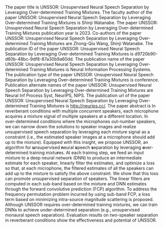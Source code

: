 The paper title is UNSSOR: Unsupervised Neural Speech Separation by Leveraging Over-determined Training Mixtures.
The faculty author of the paper UNSSOR: Unsupervised Neural Speech Separation by Leveraging Over-determined Training Mixtures is Shinji Watanabe.
The paper UNSSOR: Unsupervised Neural Speech Separation by Leveraging Over-determined Training Mixtures publication year is 2023.
Co-authors of the paper UNSSOR: Unsupervised Neural Speech Separation by Leveraging Over-determined Training Mixtures are Zhong-Qiu Wang, Shinji Watanabe.
The publication ID of the paper UNSSOR: Unsupervised Neural Speech Separation by Leveraging Over-determined Training Mixtures is d9720b90-d60b-48bc-9df8-87a30b9a60dd.
The publication name of the paper UNSSOR: Unsupervised Neural Speech Separation by Leveraging Over-determined Training Mixtures is Neural Information Processing Systems.
The publication type of the paper UNSSOR: Unsupervised Neural Speech Separation by Leveraging Over-determined Training Mixtures is conference.
Publication alternate names of the paper UNSSOR: Unsupervised Neural Speech Separation by Leveraging Over-determined Training Mixtures are Neural Inf Process Syst, NeurIPS, NIPS.
The publication url of the paper UNSSOR: Unsupervised Neural Speech Separation by Leveraging Over-determined Training Mixtures is http://neurips.cc/.
The paper abstract is In reverberant conditions with multiple concurrent speakers, each microphone acquires a mixture signal of multiple speakers at a different location. In over-determined conditions where the microphones out-number speakers, we can narrow down the solutions to speaker images and realize unsupervised speech separation by leveraging each mixture signal as a constraint (i.e., the estimated speaker images at a microphone should add up to the mixture). Equipped with this insight, we propose UNSSOR, an algorithm for $\textbf{u}$nsupervised $\textbf{n}$eural $\textbf{s}$peech $\textbf{s}$eparation by leveraging $\textbf{o}$ver-determined training mixtu$\textbf{r}$es. At each training step, we feed an input mixture to a deep neural network (DNN) to produce an intermediate estimate for each speaker, linearly filter the estimates, and optimize a loss so that, at each microphone, the filtered estimates of all the speakers can add up to the mixture to satisfy the above constraint. We show that this loss can promote unsupervised separation of speakers. The linear filters are computed in each sub-band based on the mixture and DNN estimates through the forward convolutive prediction (FCP) algorithm. To address the frequency permutation problem incurred by using sub-band FCP, a loss term based on minimizing intra-source magnitude scattering is proposed. Although UNSSOR requires over-determined training mixtures, we can train DNNs to achieve under-determined separation (e.g., unsupervised monaural speech separation). Evaluation results on two-speaker separation in reverberant conditions show the effectiveness and potential of UNSSOR.
